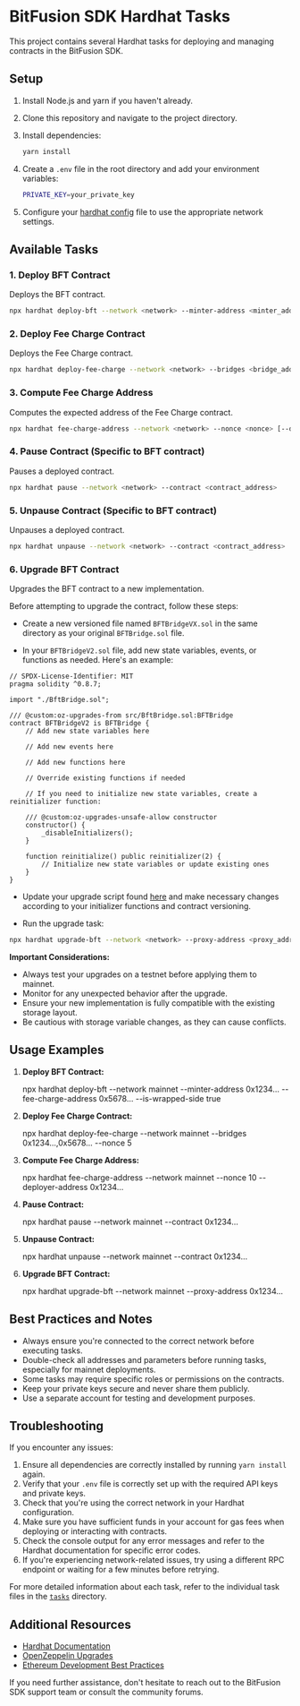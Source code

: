 # BitFusion SDK Hardhat Tasks

This project contains several Hardhat tasks for deploying and managing contracts in the BitFusion SDK.

## Setup

1. Install Node.js and yarn if you haven't already.
2. Clone this repository and navigate to the project directory.
3. Install dependencies:

    ```bash
    yarn install
    ```

4. Create a `.env` file in the root directory and add your environment variables:

    ```bash
    PRIVATE_KEY=your_private_key
    ```

5. Configure your [hardhat config](../solidity/hardhat.config.ts) file to use the appropriate network settings.

## Available Tasks

### 1. Deploy BFT Contract

Deploys the BFT contract.

```bash
npx hardhat deploy-bft --network <network> --minter-address <minter_address> --fee-charge-address <fee_charge_address> --is-wrapped-side <true|false>
```

### 2. Deploy Fee Charge Contract

Deploys the Fee Charge contract.

```bash
npx hardhat deploy-fee-charge --network <network> --bridges <bridge_addresses> [--nonce <nonce>] [--expected-address <expected_address>]
```

### 3. Compute Fee Charge Address

Computes the expected address of the Fee Charge contract.

```bash
npx hardhat fee-charge-address --network <network> --nonce <nonce> [--deployer-address <deployer_address>]
```

### 4. Pause Contract (Specific to BFT contract)

Pauses a deployed contract.

```bash
npx hardhat pause --network <network> --contract <contract_address>
```

### 5. Unpause Contract (Specific to BFT contract)

Unpauses a deployed contract.

```bash
npx hardhat unpause --network <network> --contract <contract_address>
```

### 6. Upgrade BFT Contract

Upgrades the BFT contract to a new implementation.

Before attempting to upgrade the contract, follow these steps:

- Create a new versioned file named `BFTBridgeVX.sol` in the same directory as your original `BFTBridge.sol` file.

- In your `BFTBridgeV2.sol` file, add new state variables, events, or functions as needed. Here's an example:

```solidity
// SPDX-License-Identifier: MIT
pragma solidity ^0.8.7;

import "./BftBridge.sol";

/// @custom:oz-upgrades-from src/BftBridge.sol:BFTBridge
contract BFTBridgeV2 is BFTBridge {
    // Add new state variables here

    // Add new events here

    // Add new functions here

    // Override existing functions if needed

    // If you need to initialize new state variables, create a reinitializer function:

    /// @custom:oz-upgrades-unsafe-allow constructor
    constructor() {
        _disableInitializers();
    }

    function reinitialize() public reinitializer(2) {
        // Initialize new state variables or update existing ones
    }
}
```

- Update your upgrade script found [here](../solidity/tasks/upgrade-bft.ts) and make necessary changes according to your initializer functions and contract versioning.

- Run the upgrade task:

```bash
npx hardhat upgrade-bft --network <network> --proxy-address <proxy_address> --extra-args-your-added-reflecting-your-new-contract
```

**Important Considerations:**

- Always test your upgrades on a testnet before applying them to mainnet.
- Monitor for any unexpected behavior after the upgrade.
- Ensure your new implementation is fully compatible with the existing storage layout.
- Be cautious with storage variable changes, as they can cause conflicts.

## Usage Examples

1. **Deploy BFT Contract:**

    npx hardhat deploy-bft --network mainnet --minter-address 0x1234... --fee-charge-address 0x5678... --is-wrapped-side true

2. **Deploy Fee Charge Contract:**

    npx hardhat deploy-fee-charge --network mainnet --bridges 0x1234...,0x5678... --nonce 5

3. **Compute Fee Charge Address:**

    npx hardhat fee-charge-address --network mainnet --nonce 10 --deployer-address 0x1234...

4. **Pause Contract:**

    npx hardhat pause --network mainnet --contract 0x1234...

5. **Unpause Contract:**

    npx hardhat unpause --network mainnet --contract 0x1234...

6. **Upgrade BFT Contract:**

    npx hardhat upgrade-bft --network mainnet --proxy-address 0x1234...

## Best Practices and Notes

- Always ensure you're connected to the correct network before executing tasks.
- Double-check all addresses and parameters before running tasks, especially for mainnet deployments.
- Some tasks may require specific roles or permissions on the contracts.
- Keep your private keys secure and never share them publicly.
- Use a separate account for testing and development purposes.

## Troubleshooting

If you encounter any issues:

1. Ensure all dependencies are correctly installed by running `yarn install` again.
2. Verify that your `.env` file is correctly set up with the required API keys and private keys.
3. Check that you're using the correct network in your Hardhat configuration.
4. Make sure you have sufficient funds in your account for gas fees when deploying or interacting with contracts.
5. Check the console output for any error messages and refer to the Hardhat documentation for specific error codes.
6. If you're experiencing network-related issues, try using a different RPC endpoint or waiting for a few minutes before retrying.

For more detailed information about each task, refer to the individual task files in the [`tasks`](../solidity/tasks) directory.

## Additional Resources

- [Hardhat Documentation](https://hardhat.org/getting-started/)
- [OpenZeppelin Upgrades](https://docs.openzeppelin.com/upgrades-plugins/1.x/)
- [Ethereum Development Best Practices](https://consensys.github.io/smart-contract-best-practices/)

If you need further assistance, don't hesitate to reach out to the BitFusion SDK support team or consult the community forums.

